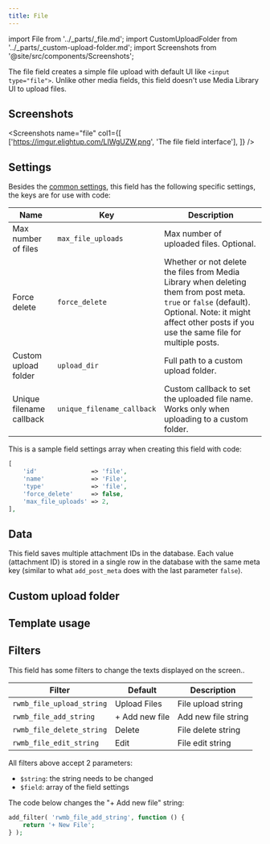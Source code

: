 ```yaml
---
title: File
---
```


import File from '../_parts/_file.md';
import CustomUploadFolder from '../_parts/_custom-upload-folder.md';
import Screenshots from '@site/src/components/Screenshots';

The file field creates a simple file upload with default UI like `<input type="file">`. Unlike other media fields, this field doesn't use Media Library UI to upload files.

## Screenshots

<Screenshots
    name="file"
    col1={[
        ['https://imgur.elightup.com/LIWgUZW.png', 'The file field interface'],
    ]}
/>

## Settings

Besides the [common settings](/field-settings/), this field has the following specific settings, the keys are for use with code:

Name | Key | Description
--- | --- | ---
Max number of files | `max_file_uploads` | Max number of uploaded files. Optional.
Force delete | `force_delete` | Whether or not delete the files from Media Library when deleting them from post meta. `true` or `false` (default). Optional. Note: it might affect other posts if you use the same file for multiple posts.
Custom upload folder | `upload_dir` | Full path to a custom upload folder.
Unique filename callback | `unique_filename_callback` | Custom callback to set the uploaded file name. Works only when uploading to a custom folder.

This is a sample field settings array when creating this field with code:

```php
[
    'id'               => 'file',
    'name'             => 'File',
    'type'             => 'file',
    'force_delete'     => false,
    'max_file_uploads' => 2,
],
```

## Data

This field saves multiple attachment IDs in the database. Each value (attachment ID) is stored in a single row in the database with the same meta key (similar to what `add_post_meta` does with the last parameter `false`).

## Custom upload folder

<CustomUploadFolder />

## Template usage

<File />

## Filters

This field has some filters to change the texts displayed on the screen..

Filter|Default|Description
---|---|---
`rwmb_file_upload_string`|Upload Files|File upload string
`rwmb_file_add_string`|+ Add new file|Add new file string
`rwmb_file_delete_string`|Delete|File delete string
`rwmb_file_edit_string`|Edit|File edit string

All filters above accept 2 parameters:

- `$string`: the string needs to be changed
- `$field`: array of the field settings

The code below changes the "+ Add new file" string:

```php
add_filter( 'rwmb_file_add_string', function () {
    return '+ New File';
} );
```
